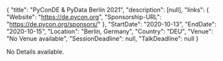 {
  "title": "PyConDE & PyData Berlin 2021",
  "description": [null],
  "links": {
    "Website": "https://de.pycon.org",
    "Sponsorship-URL": "https://de.pycon.org/sponsors/"
  },
  "StartDate": "2020-10-13",
  "EndDate": "2020-10-15",
  "Location": "Berlin, Germany",
  "Country": "DEU",
  "Venue": "No Venue available",
  "SessionDeadline": null,
  "TalkDeadline": null
}

<!-- Generated by csv2md.R – do not edit by hand -->

No Details available.